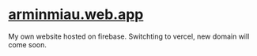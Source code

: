 # [arminmiau.web.app](https://arminmiau.web.app)

My own website hosted on firebase.
Switchting to vercel, new domain will come soon.
